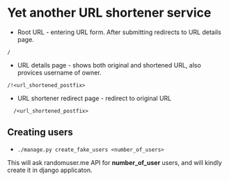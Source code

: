 # Yet another URL shortener service

 - Root URL - entering URL form. After submitting redirects to URL details page.
 ```
 /
 ```
 
 - URL details page  - shows both original and shortened URL, also provices username of owner.
 ```
 /!<url_shortened_postfix>
 ```
 - URL shortener redirect page - redirect to original URL

```
  /<url_shortened_postfix>
 ```
 
## Creating users

 - ```./manage.py create_fake_users <number_of_users>```
 
 This will ask randomuser.me API for __number_of_user__ users, and will kindly create it in django applicaton.
 
